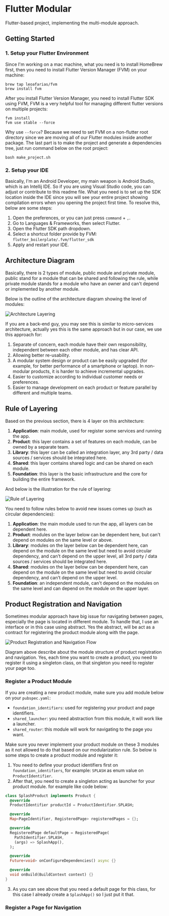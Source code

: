 # Flutter Modular
Flutter-based project, implementing the multi-module approach. 

## Getting Started

### 1. Setup your Flutter Environment

Since I'm working on a mac machine, what you need is to install HomeBrew first, then you need to install Flutter Version Manager (FVM) on your machine:

```shell script
brew tap leoafarias/fvm
brew install fvm
```
After you install Flutter Version Manager, you need to install Flutter SDK using FVM, FVM is a very helpful tool for managing different flutter versions on multiple projects:

```shell script
fvm install
fvm use stable --force
```
Why use `--force`? Because we need to set FVM on a non-flutter root directory since we are moving all of our Flutter modules inside another package.
The last part is to make the project and generate a dependencies tree, just run command below on the root project:

```
bash make_project.sh
```

### 2. Setup your IDE

Basically, I'm an Android Developer, my main weapon is Android Studio, which is an Intellij IDE. So if you are using Visual Studio code, you can adjust or contribute to this readme file.
What you need is to set up the SDK location inside the IDE since you will see your entire project showing compilation errors when you opening the project first time.
To resolve this, below are some steps:

1. Open the preferences, or you can just press `command` + `,`.
2. Go to Languages & Frameworks, then select Flutter.
3. Open the Flutter SDK path dropdown.
4. Select a shortcut folder provide by FVM: `flutter_boilerplate/.fvm/flutter_sdk`
5. Apply and restart your IDE.

## Architecture Diagram

Basically, there is 2 types of module, public module and private module, public stand for a module that can be shared and following the rule, while private module stands for a module who have an owner and can't depend or implemented by another module.

Below is the outline of the architecture diagram showing the level of modules:

![Architecture Layering](https://raw.githubusercontent.com/pahlevikun/Flutter-Modular/main/readme/flutter_modular_01.png)

If you are a back-end guy, you may see this is similar to micro-services architecture, actually yes this is the same approach but in our case, we use this approach for:

1. Separate of concern, each module have their own responsibility, independent between each other module, and has clear API.
2. Allowing better re-usability.
3. A modular system design or product can be easily upgraded (for example, for better performance of a smartphone or laptop). In non-modular products, it is harder to achieve incremental upgrades.
4. Easier to customize according to individual customer needs or preferences.
5. Easier to manage development on each product or feature parallel by different and multiple teams.

## Rule of Layering

Based on the previous section, there is 4 layer on this architecture:

1. **Application**: main module, used for register some services and running the app.
2. **Product**: this layer contains a set of features on each module, can be owned by a separate team.
3. **Library**: this layer can be called an integration layer, any 3rd party / data sources / services should be integrated here.
4. **Shared**: this layer contains shared logic and can be shared on each module.
5. **Foundation**: this layer is the basic infrastructure and the core for building the entire framework.
 
And below is the illustration for the rule of layering:

![Rule of Layering](https://raw.githubusercontent.com/pahlevikun/Flutter-Modular/main/readme/flutter_modular_02.png)

You need to follow rules below to avoid new issues comes up (such as circular dependencies):

1. **Application**: the main module used to run the app, all layers can be dependent here.
2. **Product**: modules on the layer below can be dependent here, but can't depend on modules on the same level or above.
3. **Library**: modules on the layer below can be dependent here, can depend on the module on the same level but need to avoid circular dependency, and can't depend on the upper level, all 3rd party / data sources / services should be integrated here.
4. **Shared**: modules on the layer below can be dependent here, can depend on the module on the same level but need to avoid circular dependency, and can't depend on the upper level.
5. **Foundation**: an independent module, can't depend on the modules on the same level and can depend on the module on the upper layer.

## Product Registration and Navigation

Sometimes modular approach have big issue for navigating between pages, especially the page is located in different module. To handle that, I use an interface or in this case using abstract.
Yes the abstract, will be act as a contract for registering the product module along with the page.

![Product Registration and Navigation Flow](https://raw.githubusercontent.com/pahlevikun/Flutter-Modular/main/readme/flutter_modular_04.png)

Diagram above describe about the module structure of product registration and navigation. Yes, each time you want to create a product, you need to register it using a singleton class, on that singleton you need to register your page too.

### Register a Product Module

If you are creating a new product module, make sure you add module below on your `pubspec.yaml`:

- `foundation_identifiers`: used for registering your product and page identifiers.
- `shared_launcher`: you need abstraction from this module, it will work like a launcher.
- `shared_router`: this module will work for navigating to the page you want.

Make sure you never implement your product module on these 3 modules as it not allowed to do that based on our modularization rule. So below is some steps to create a product module and register it:

1. You need to define your product identifiers first on `foundation_identifiers`, for example: `SPLASH` as enum value on `ProductIdentifier`.
2. After that, you need to create a singleton acting as launcher for your product module. for example like code below:

```dart
class SplashProduct implements Product {
  @override
  ProductIdentifier productId = ProductIdentifier.SPLASH;

  @override
  Map<PageIdentifier, RegisteredPage> registeredPages = {};

  @override
  RegisteredPage defaultPage = RegisteredPage(
    PathIdentifier.SPLASH,
    (args) => SplashApp(),
  );

  @override
  Future<void> onConfigureDependencies() async {}

  @override
  void onBuild(BuildContext context) {}
}
```

3. As you can see above that you need a default page for this class, for this case I already create a `SplashApp()` so I just put it that.


### Register a Page for Navigation